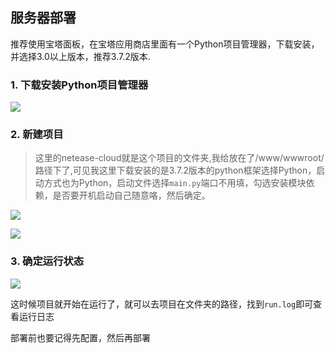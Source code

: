## 服务器部署

推荐使用宝塔面板，在宝塔应用商店里面有一个Python项目管理器，下载安装，并选择3.0以上版本，推荐3.7.2版本.

### 1. 下载安装Python项目管理器

![](https://s1.ax1x.com/2020/06/28/Ngr2K1.png)

### 2. 新建项目

> 这里的netease-cloud就是这个项目的文件夹,我给放在了/www/wwwroot/路径下了,可见我这里下载安装的是3.7.2版本的python框架选择Python，启动方式也为Python，启动文件选择`main.py`端口不用填，勾选安装模块依赖，是否要开机启动自己随意咯，然后确定。

![](https://s1.ax1x.com/2020/06/28/Ng6lE6.png)

![](https://s1.ax1x.com/2020/06/28/NgsKz9.png)

### 3. 确定运行状态

![](https://s1.ax1x.com/2020/06/28/Ng6egJ.png)

这时候项目就开始在运行了，就可以去项目在文件夹的路径，找到`run.log`即可查看运行日志

部署前也要记得先配置，然后再部署